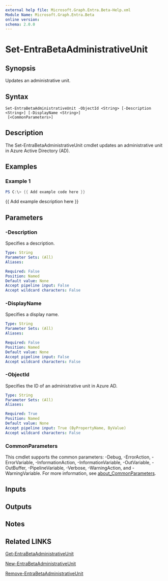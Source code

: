 ```yaml
---
external help file: Microsoft.Graph.Entra.Beta-Help.xml
Module Name: Microsoft.Graph.Entra.Beta
online version:
schema: 2.0.0
---
```


# Set-EntraBetaAdministrativeUnit

## Synopsis
Updates an administrative unit.

## Syntax

```
Set-EntraBetaAdministrativeUnit -ObjectId <String> [-Description <String>] [-DisplayName <String>]
 [<CommonParameters>]
```

## Description
The Set-EntraBetaAdministrativeUnit cmdlet updates an administrative unit in Azure Active Directory (AD).

## Examples

### Example 1
```powershell
PS C:\> {{ Add example code here }}
```

{{ Add example description here }}

## Parameters

### -Description
Specifies a description.

```yaml
Type: String
Parameter Sets: (All)
Aliases:

Required: False
Position: Named
Default value: None
Accept pipeline input: False
Accept wildcard characters: False
```

### -DisplayName
Specifies a display name.

```yaml
Type: String
Parameter Sets: (All)
Aliases:

Required: False
Position: Named
Default value: None
Accept pipeline input: False
Accept wildcard characters: False
```



### -ObjectId
Specifies the ID of an administrative unit in Azure AD.

```yaml
Type: String
Parameter Sets: (All)
Aliases:

Required: True
Position: Named
Default value: None
Accept pipeline input: True (ByPropertyName, ByValue)
Accept wildcard characters: False
```

### CommonParameters
This cmdlet supports the common parameters: -Debug, -ErrorAction, -ErrorVariable, -InformationAction, -InformationVariable, -OutVariable, -OutBuffer, -PipelineVariable, -Verbose, -WarningAction, and -WarningVariable. For more information, see [about_CommonParameters](https://go.microsoft.com/fwlink/?LinkID=113216).

## Inputs

## Outputs

## Notes

## Related LINKS

[Get-EntraBetaAdministrativeUnit]()

[New-EntraBetaAdministrativeUnit]()

[Remove-EntraBetaAdministrativeUnit]()

